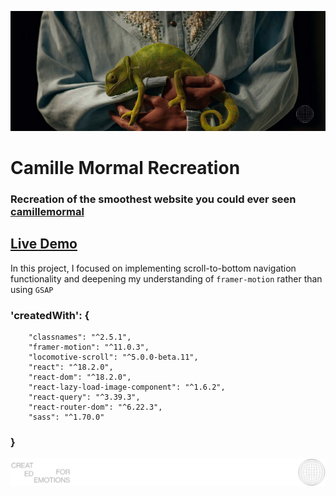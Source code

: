 ![cover](public/images/forReadme.jpg)

# Camille Mormal Recreation

### Recreation of the smoothest website you could ever seen [camillemormal](https://camillemormal.com/)

## [Live Demo](https://camillemormal-recreation.vercel.app/)

In this project, I focused on implementing scroll-to-bottom navigation functionality and deepening my understanding of `framer-motion` rather than using `GSAP`

### 'createdWith': {

```
    "classnames": "^2.5.1",
    "framer-motion": "^11.0.3",
    "locomotive-scroll": "^5.0.0-beta.11",
    "react": "^18.2.0",
    "react-dom": "^18.2.0",
    "react-lazy-load-image-component": "^1.6.2",
    "react-query": "^3.39.3",
    "react-router-dom": "^6.22.3",
    "sass": "^1.70.0"
```

### }

![logo](public/images/LogoForReadMe.svg)